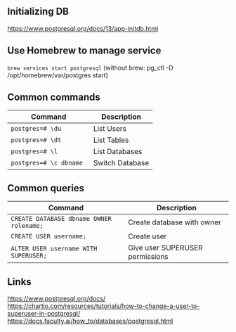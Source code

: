 ## Initializing DB
https://www.postgresql.org/docs/13/app-initdb.html

## Use Homebrew to manage service
`brew services start postgresql`
(without brew: pg_ctl -D /opt/homebrew/var/postgres start)

## Common commands
| Command | Description |
| ----------- | ----------- |
| `postgres=# \du ` | List Users |
| `postgres=# \dt ` | List Tables |
| `postgres=# \l ` | List Databases |
| `postgres=# \c dbname ` | Switch Database |

## Common queries
| Command | Description |
| ----------- | ----------- |
| `CREATE DATABASE dbname OWNER rolename;` | Create database with owner |
| `CREATE USER username;` | Create user |
| `ALTER USER username WITH SUPERUSER;` | Give user SUPERUSER permissions |


## Links
https://www.postgresql.org/docs/
https://chartio.com/resources/tutorials/how-to-change-a-user-to-superuser-in-postgresql/
https://docs.faculty.ai/how_to/databases/postgresql.html
